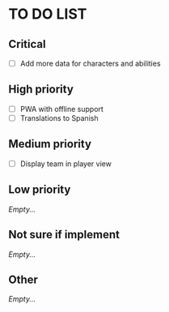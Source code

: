 # TO DO LIST

## Critical

- [ ] Add more data for characters and abilities

## High priority

- [ ] PWA with offline support
- [ ] Translations to Spanish

## Medium priority

- [ ] Display team in player view

## Low priority

_Empty..._

## Not sure if implement

_Empty..._

## Other

_Empty..._
